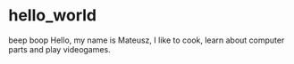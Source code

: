 # hello_world
beep boop 
Hello, my name is Mateusz, I like to cook, learn about computer parts and play videogames.

